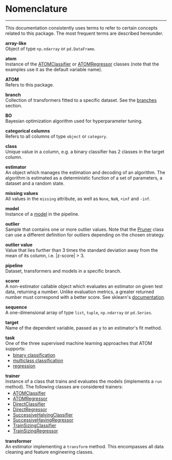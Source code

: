 # Nomenclature
--------------

This documentation consistently uses terms to refer to certain concepts
related to this package. The most frequent terms are described hereunder.

**array-like**<br>
Object of type `np.ndarray` or `pd.DataFrame`.

**atom**<br>
Instance of the [ATOMClassifier](../../API/ATOM/atomclassifier) or
 [ATOMRegressor](../../API/ATOM/atomregressor) classes (note that the
examples use it as the default variable name).

**ATOM**<br>
Refers to this package.

**branch**<br>
Collection of transformers fitted to a specific dataset. See
the [branches](../data_management/#branches) section.


**BO**<br>
Bayesian optimization algorithm used for hyperparameter tuning.

**categorical columns**<br>
Refers to all columns of type `object` or `category`.

**class**<br>
Unique value in a column, e.g. a binary classifier has 2 classes in the
target column.

**estimator**<br>
An object which manages the estimation and decoding of an algorithm.
The algorithm is estimated as a deterministic function of a set of
parameters, a dataset and a random state.

**missing values**<br>
All values in the `missing` attribute, as well as `None`, `NaN`, `+inf`
and `-inf`.

**model**<br>
Instance of a [model](../models) in the pipeline.


**outlier**<br>
Sample that contains one or more outlier values. Note that the
[Pruner](../../API/data_cleaning/pruner) class can use a different
definition for outliers depending on the chosen strategy.

**outlier value**<br>
Value that lies further than 3 times the standard deviation away
from the mean of its column, i.e. |z-score| > 3.


**pipeline**<br>
Dataset, transformers and models in a specific branch.

**scorer**<br>
A non-estimator callable object which evaluates an estimator on given
test data, returning a number. Unlike evaluation metrics, a greater
returned number must correspond with a better score. See sklearn's
[documentation](https://scikit-learn.org/stable/modules/model_evaluation.html#scoring-parameter).

**sequence**<br>
A one-dimensional array of type `list`, `tuple`, `np.ndarray` or `pd.Series`.

**target**<br>
Name of the dependent variable, passed as y to an estimator's fit method.

**task**<br>
One of the three supervised machine learning approaches that ATOM supports:

<ul style="line-height:1.2em;margin-top:-10px">
<li><a href="https://en.wikipedia.org/wiki/Binary_classification">binary classification</a></li>
<li><a href="https://en.wikipedia.org/wiki/Multiclass_classification">multiclass classification</a></li>
<li><a href="https://en.wikipedia.org/wiki/Regression_analysis">regression</a></li>
</ul>

**trainer**<br>
Instance of a class that trains and evaluates the models (implements a
`run` method). The following classes are considered trainers:

<ul style="line-height:1.2em;margin-top:-10px">
<li><a href="../../API/ATOM/atomclassifier">ATOMClassifier</a></li>
<li><a href="../../API/ATOM/atomregressor">ATOMRegressor</a></li>
<li><a href="../../API/training/directclassifier">DirectClassifier</a></li>
<li><a href="../../API/training/directregressor">DirectRegressor</a></li>
<li><a href="../../API/training/successivehalvingclassifier">SuccessiveHalvingClassifier</a></li>
<li><a href="../../API/training/successivehalvingregressor">SuccessiveHavingRegressor</a></li>
<li><a href="../../API/training/trainsizingclassifier">TrainSizingClassifier</a></li>
<li><a href="../../API/training/trainsizingregressor">TrainSizingRegressor</a></li>
</ul>

**transformer**<br>
An estimator implementing a `transform` method. This encompasses all
 data cleaning and feature engineering classes.
